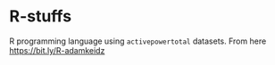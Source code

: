 # R-stuffs
R programming language
using `activepowertotal` datasets.
From here https://bit.ly/R-adamkeidz
